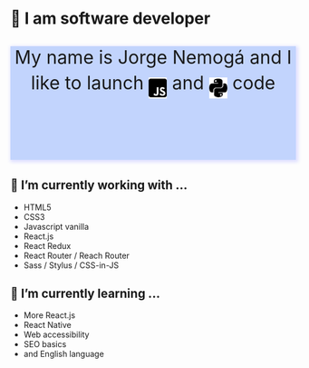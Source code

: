 # 👋 I am software developer

<p style="display: block; height: 200px; font-size: 2.0rem; text-align: center; box-shadow: 2px 2px 6px 2px #dddeff; background-color: #6390fb61;">
  My name is Jorge Nemogá and I like to launch 
  <img src="https://github.com/jhnemogap/jhnemogap/blob/master/assets/img/js-square-brands.svg" width="32px" style="background-color: yellow; position: relative; top: 16px" />
  and 
  <img src="https://github.com/jhnemogap/jhnemogap/blob/master/assets/img/python-brands.svg" width="32px" style="background-color: green; position: relative; top: 16px" /> 
  code
</p>

## 🔭 I’m currently working with ...

- HTML5
- CSS3
- Javascript vanilla
- React.js
- React Redux
- React Router / Reach Router
- Sass / Stylus / CSS-in-JS

## 🌱 I’m currently learning ...

- More React.js
- React Native
- Web accessibility
- SEO basics
- and English language

<!--
Here are some ideas to get you started:

- 🔭 I’m currently working on ...
- 🌱 I’m currently learning ...
- 👯 I’m looking to collaborate on ...
- 🤔 I’m looking for help with ...
- 💬 Ask me about ...
- 📫 How to reach me: ...
- 😄 Pronouns: ...
- ⚡ Fun fact: ...
-->